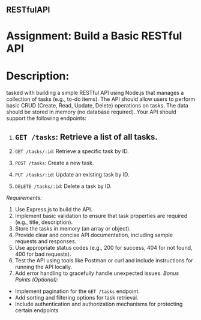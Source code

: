 ## RESTfulAPI
# Assignment: Build a Basic RESTful API
# Description:
 tasked with building a simple RESTful API using Node.js that manages a collection
of tasks (e.g., to-do items). The API should allow users to perform basic CRUD (Create,
Read, Update, Delete) operations on tasks. The data should be stored in memory (no
database required). Your API should support the following endpoints:

1. ## `GET /tasks`: Retrieve a list of all tasks.
   
3. `GET /tasks/:id`: Retrieve a specific task by ID.
4. `POST /tasks`: Create a new task.
5. `PUT /tasks/:id`: Update an existing task by ID.
6. `DELETE /tasks/:id`: Delete a task by ID.
   
*Requirements:*
1. Use Express.js to build the API.
2. Implement basic validation to ensure that task properties are required (e.g., title,
description).
3. Store the tasks in memory (an array or object).
4. Provide clear and concise API documentation, including sample requests and responses.
5. Use appropriate status codes (e.g., 200 for success, 404 for not found, 400 for bad
requests).
6. Test the API using tools like Postman or curl and include instructions for running the API
locally.
7. Add error handling to gracefully handle unexpected issues.
*Bonus Points (Optional):*
- Implement pagination for the `GET /tasks` endpoint.
- Add sorting and filtering options for task retrieval.
- Include authentication and authorization mechanisms for protecting certain endpoints
